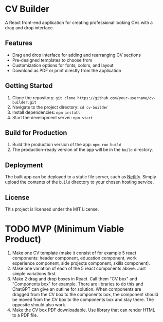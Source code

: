 # CV Builder

A React front-end application for creating professional looking CVs with a drag and drop interface.

## Features

- Drag and drop interface for adding and rearranging CV sections
- Pre-designed templates to choose from
- Customization options for fonts, colors, and layout
- Download as PDF or print directly from the application

## Getting Started

1. Clone the repository: `git clone https://github.com/your-username/cv-builder.git`
2. Navigate to the project directory: `cd cv-builder`
3. Install dependencies: `npm install`
4. Start the development server: `npm start`

## Build for Production

1. Build the production version of the app: `npm run build`
2. The production-ready version of the app will be in the `build` directory.

## Deployment

The built app can be deployed to a static file server, such as [Netlify](https://www.netlify.com/). Simply upload the contents of the `build` directory to your chosen hosting service.

## License

This project is licensed under the MIT License.

# TODO MVP (Minimum Viable Product)

1. Make one CV template (make it consist of for example 5 react components: header component, education component, work experience component, side projects component, skills component).
2. Make one variation of each of the 5 react components above. Just simple variations first.
3. Make 2 drag and drop boxes in React. Call them "CV box" and "Components box" for example. There are libraries to do this and ChatGPT can give an outline for solution. When components are dragged from the CV box to the components box, the component should be moved from the CV box to the components box and stay there. The opposite should also work.
4. Make the CV box PDF downloadable. Use library that can render HTML to a PDF file.